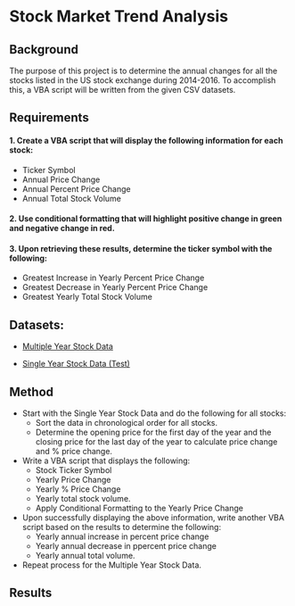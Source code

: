 # Stock Market Trend Analysis

## Background 

The purpose of this project is to determine the annual changes for all the stocks listed in the US stock exchange during 2014-2016.  To accomplish this, a VBA script will be written from the given CSV datasets.

## Requirements

#### 1. Create a VBA script that will display the following information for each stock:

* Ticker Symbol
* Annual Price Change 
* Annual Percent Price Change 
* Annual Total Stock Volume

#### 2. Use conditional formatting that will highlight positive change in green and negative change in red.

#### 3. Upon retrieving these results, determine the ticker symbol with the following:

* Greatest Increase in Yearly Percent Price Change
* Greatest Decrease in Yearly Percent Price Change
* Greatest Yearly Total Stock Volume

## Datasets:
* [Multiple Year Stock Data](https://github.com/cecileung1208/Stock-Market-Trend-Analysis/blob/main/Final%20Results/Multiple_year_stock_data.xlsx)

* [Single Year Stock Data (Test)](https://github.com/cecileung1208/VBA-challenge/blob/main/Test/Unit%202%20-%20VBA_Homework_Instructions_Resources_alphabetical_testing%20-%20Verifying.xlsm) 

## Method 
* Start with the Single Year Stock Data and do the following for all stocks:
  * Sort the data in chronological order for all stocks.
  * Determine the opening price for the first day of the year and the closing price for the last day of the year to calculate price change and % price change.
* Write a VBA script that displays the following: 
  * Stock Ticker Symbol
  * Yearly Price Change
  * Yearly % Price Change
  * Yearly total stock volume.
  * Apply Conditional Formatting to the Yearly Price Change
* Upon successfully displaying the above information, write another VBA script based on the results to determine the following:
  * Yearly annual increase in percent price change 
  * Yearly annual decrease in ppercent price change 
  * Yearly annual total volume.
* Repeat process for the Multiple Year Stock Data.


## Results

